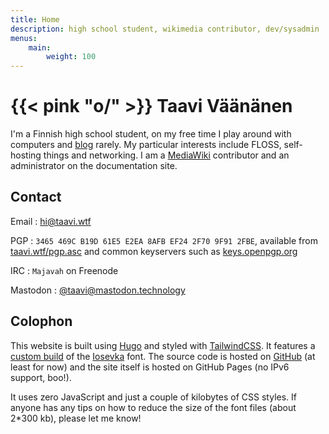 ```yaml
---
title: Home
description: high school student, wikimedia contributor, dev/sysadmin
menus:
    main:
        weight: 100
---
```


# {{< pink "o/" >}} Taavi Väänänen

I'm a Finnish high school student, on my free time I play around with computers and [blog](/posts) rarely.
My particular interests include FLOSS, self-hosting things and networking.
I am a [MediaWiki](https://www.mediawiki.org/wiki/MediaWiki) contributor and an administrator on the documentation site.

## Contact

Email
: <a href="mailto:hi@taavi.wtf" rel="me">hi@taavi.wtf</a>

PGP
: `3465 469C B19D 61E5 E2EA 8AFB EF24 2F70 9F91 2FBE`, available from <a href="https://taavi.wtf/pgp.asc" rel="pgpkey authn">taavi.wtf/pgp.asc</a> and
common keyservers such as [keys.openpgp.org](https://keys.openpgp.org/vks/v1/by-fingerprint/3465469CB19D61E5E2EA8AFBEF242F709F912FBE)

IRC
: `Majavah` on Freenode

Mastodon
: <a href="https://mastodon.technology/@taavi" rel="me">@taavi@mastodon.technology</a>

## Colophon

This website is built using [Hugo](https://gohugo.io) and styled with [TailwindCSS](https://tailwindcss.com). It features a [custom build](https://static.taavi.wtf/fonts/Iosevka/config.toml.txt) of the [Iosevka](https://typeof.net/Iosevka) font. The source code is hosted on [GitHub](https://github.com/supertassu/taaviwtf) (at least for now) and the site itself is hosted on GitHub Pages (no IPv6 support, boo!).

It uses zero JavaScript and just a couple of kilobytes of CSS styles. If anyone has any tips on how to reduce the size of the font files (about 2*300 kb), please let me know!
